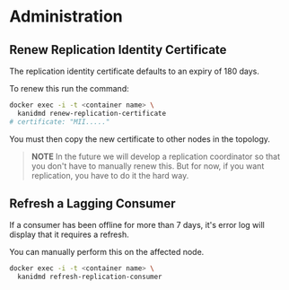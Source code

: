 # Administration

## Renew Replication Identity Certificate

The replication identity certificate defaults to an expiry of 180 days.

To renew this run the command:

```bash
docker exec -i -t <container name> \
  kanidmd renew-replication-certificate
# certificate: "MII....."
```

You must then copy the new certificate to other nodes in the topology.

> **NOTE** In the future we will develop a replication coordinator so that you don't have to
> manually renew this. But for now, if you want replication, you have to do it the hard way.

## Refresh a Lagging Consumer

If a consumer has been offline for more than 7 days, it's error log will display that it requires a
refresh.

You can manually perform this on the affected node.

```bash
docker exec -i -t <container name> \
  kanidmd refresh-replication-consumer
```
